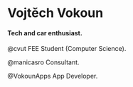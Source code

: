 # Vojtěch Vokoun

#### Tech and car enthusiast. 

@cvut FEE Student (Computer Science).

@manicasro Consultant.

@VokounApps App Developer.
